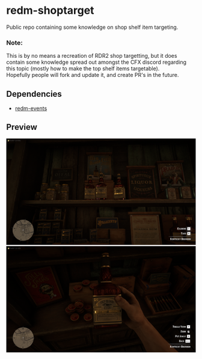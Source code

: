 # redm-shoptarget
Public repo containing some knowledge on shop shelf item targeting.  

### Note:  
This is by no means a recreation of RDR2 shop targetting, but it does contain some knowledge spread out amongst the CFX discord regarding this topic (mostly how to make the top shelf items targetable).  
Hopefully people will fork and update it, and create PR's in the future.

## Dependencies
- [redm-events](https://github.com/meta-hub/redm-events)

## Preview

![alt text](https://github.com/meta-hub/redm-shoptarget/blob/main/assets/example1.png "Preview")
![alt text](https://github.com/meta-hub/redm-shoptarget/blob/main/assets/example2.png "Preview")
